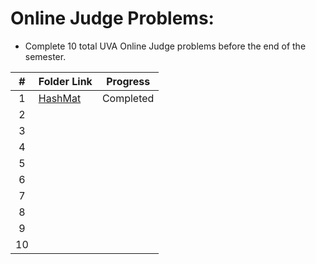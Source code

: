 # Online Judge Problems:

- Complete 10 total UVA Online Judge problems before the end of the semester.

| # | Folder Link                                                                                  | Progress  |
| :-: | -------------------------------------------------------------------------------------------- | --------- |
| 1 | [HashMat](https://github.com/dmreyescoy03/4883-PrgmTech-Reyes-Coy/tree/main/EasyBreezy/HashMat) | Completed |
| 2 |                                                                                              |           |
| 3 |                                                                                              |           |
| 4 | []()                                                                                         |           |
| 5 | []()                                                                                         |           |
| 6 | []()                                                                                         |           |
| 7 | []()                                                                                         |           |
| 8 |                                                                                              |           |
| 9 |                                                                                              |           |
| 10 |                                                                                              |           |
